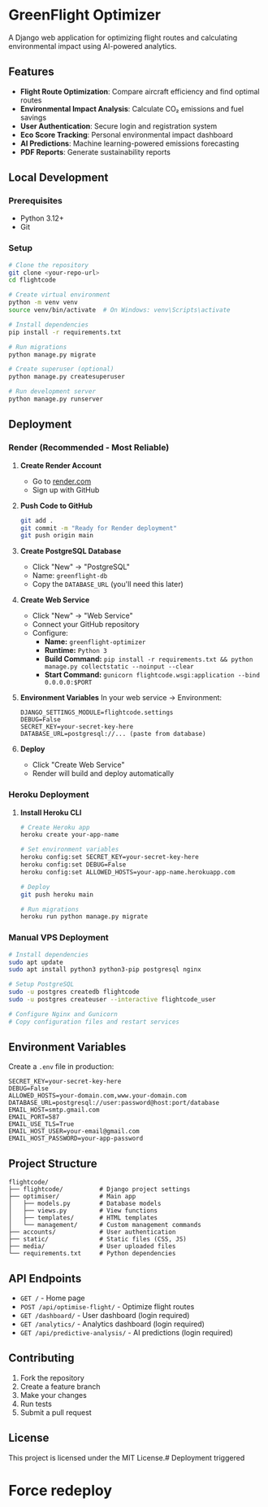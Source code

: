 # GreenFlight Optimizer

A Django web application for optimizing flight routes and calculating environmental impact using AI-powered analytics.

## Features

- **Flight Route Optimization**: Compare aircraft efficiency and find optimal routes
- **Environmental Impact Analysis**: Calculate CO₂ emissions and fuel savings
- **User Authentication**: Secure login and registration system
- **Eco Score Tracking**: Personal environmental impact dashboard
- **AI Predictions**: Machine learning-powered emissions forecasting
- **PDF Reports**: Generate sustainability reports

## Local Development

### Prerequisites
- Python 3.12+
- Git

### Setup
```bash
# Clone the repository
git clone <your-repo-url>
cd flightcode

# Create virtual environment
python -m venv venv
source venv/bin/activate  # On Windows: venv\Scripts\activate

# Install dependencies
pip install -r requirements.txt

# Run migrations
python manage.py migrate

# Create superuser (optional)
python manage.py createsuperuser

# Run development server
python manage.py runserver
```

## Deployment

### Render (Recommended - Most Reliable)

1. **Create Render Account**
   - Go to [render.com](https://render.com)
   - Sign up with GitHub

2. **Push Code to GitHub**
   ```bash
   git add .
   git commit -m "Ready for Render deployment"
   git push origin main
   ```

3. **Create PostgreSQL Database**
   - Click "New" → "PostgreSQL"
   - Name: `greenflight-db`
   - Copy the `DATABASE_URL` (you'll need this later)

4. **Create Web Service**
   - Click "New" → "Web Service"
   - Connect your GitHub repository
   - Configure:
     - **Name:** `greenflight-optimizer`
     - **Runtime:** `Python 3`
     - **Build Command:** `pip install -r requirements.txt && python manage.py collectstatic --noinput --clear`
     - **Start Command:** `gunicorn flightcode.wsgi:application --bind 0.0.0.0:$PORT`

5. **Environment Variables**
   In your web service → Environment:
   ```
   DJANGO_SETTINGS_MODULE=flightcode.settings
   DEBUG=False
   SECRET_KEY=your-secret-key-here
   DATABASE_URL=postgresql://... (paste from database)
   ```

6. **Deploy**
   - Click "Create Web Service"
   - Render will build and deploy automatically

### Heroku Deployment

1. **Install Heroku CLI**
   ```bash
   # Create Heroku app
   heroku create your-app-name

   # Set environment variables
   heroku config:set SECRET_KEY=your-secret-key-here
   heroku config:set DEBUG=False
   heroku config:set ALLOWED_HOSTS=your-app-name.herokuapp.com

   # Deploy
   git push heroku main

   # Run migrations
   heroku run python manage.py migrate
   ```

### Manual VPS Deployment

```bash
# Install dependencies
sudo apt update
sudo apt install python3 python3-pip postgresql nginx

# Setup PostgreSQL
sudo -u postgres createdb flightcode
sudo -u postgres createuser --interactive flightcode_user

# Configure Nginx and Gunicorn
# Copy configuration files and restart services
```

## Environment Variables

Create a `.env` file in production:

```env
SECRET_KEY=your-secret-key-here
DEBUG=False
ALLOWED_HOSTS=your-domain.com,www.your-domain.com
DATABASE_URL=postgresql://user:password@host:port/database
EMAIL_HOST=smtp.gmail.com
EMAIL_PORT=587
EMAIL_USE_TLS=True
EMAIL_HOST_USER=your-email@gmail.com
EMAIL_HOST_PASSWORD=your-app-password
```

## Project Structure

```
flightcode/
├── flightcode/          # Django project settings
├── optimiser/           # Main app
│   ├── models.py        # Database models
│   ├── views.py         # View functions
│   ├── templates/       # HTML templates
│   └── management/      # Custom management commands
├── accounts/            # User authentication
├── static/              # Static files (CSS, JS)
├── media/               # User uploaded files
└── requirements.txt     # Python dependencies
```

## API Endpoints

- `GET /` - Home page
- `POST /api/optimise-flight/` - Optimize flight routes
- `GET /dashboard/` - User dashboard (login required)
- `GET /analytics/` - Analytics dashboard (login required)
- `GET /api/predictive-analysis/` - AI predictions (login required)

## Contributing

1. Fork the repository
2. Create a feature branch
3. Make your changes
4. Run tests
5. Submit a pull request

## License

This project is licensed under the MIT License.# Deployment triggered
# Force redeploy
